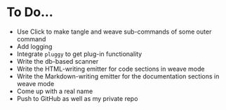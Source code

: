 # To Do...

* Use Click to make tangle and weave sub-commands of some outer command
* Add logging
* Integrate `pluggy` to get plug-in functionality
* Write the db-based scanner
* Write the HTML-writing emitter for code sections in weave mode
* Write the Markdown-writing emitter for the documentation sections in weave mode
* Come up with a real name
* Push to GitHub as well as my private repo
